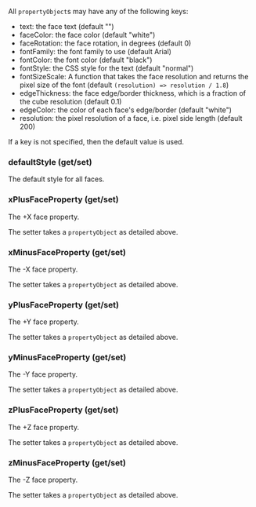 All `propertyObject`s may have any of the following keys:

- text: the face text (default "")
- faceColor: the face color (default "white")
- faceRotation: the face rotation, in degrees (default 0)
- fontFamily: the font family to use (default Arial)
- fontColor: the font color (default "black")
- fontStyle: the CSS style for the text (default "normal")
- fontSizeScale: A function that takes the face resolution and returns the
  pixel size of the font (default `(resolution) => resolution / 1.8`)
- edgeThickness: the face edge/border thickness, which is a fraction of the
  cube resolution (default 0.1)
- edgeColor: the color of each face's edge/border (default "white")
- resolution: the pixel resolution of a face, i.e. pixel side length
  (default 200)

If a key is not specified, then the default value is used.

### defaultStyle (get/set)

The default style for all faces.

### xPlusFaceProperty (get/set)

The +X face property.

The setter takes a `propertyObject` as detailed above.

### xMinusFaceProperty (get/set)

The -X face property.

The setter takes a `propertyObject` as detailed above.

### yPlusFaceProperty (get/set)

The +Y face property.

The setter takes a `propertyObject` as detailed above.

### yMinusFaceProperty (get/set)

The -Y face property.

The setter takes a `propertyObject` as detailed above.

### zPlusFaceProperty (get/set)

The +Z face property.

The setter takes a `propertyObject` as detailed above.

### zMinusFaceProperty (get/set)

The -Z face property.

The setter takes a `propertyObject` as detailed above.
